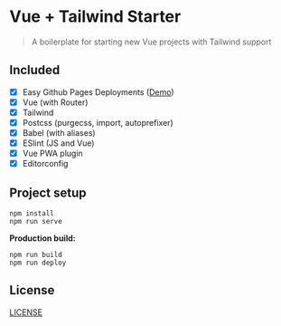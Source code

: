 # Vue + Tailwind Starter

> A boilerplate for starting new Vue projects with Tailwind support

## Included

- [x] Easy Github Pages Deployments ([Demo](https://james2doyle.github.io/vue-tailwind-starter/))
- [x] Vue (with Router)
- [x] Tailwind
- [x] Postcss (purgecss, import, autoprefixer)
- [x] Babel (with aliases)
- [x] ESlint (JS and Vue)
- [x] Vue PWA plugin
- [x] Editorconfig

## Project setup

```
npm install
npm run serve
```

**Production build:**

```
npm run build
npm run deploy
```

## License

[LICENSE](LICENSE)
